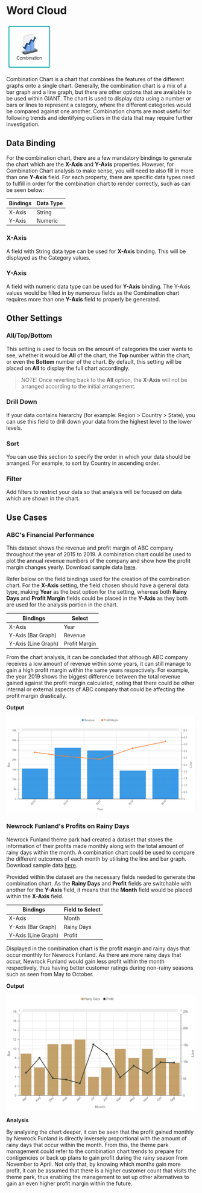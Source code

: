 # Word Cloud

![Combination](./images/combination-chart/combination.PNG)

Combination Chart is a chart that combines the features of the different graphs onto a single chart. Generally, the combination chart is a mix of a bar graph and a line graph, but there are other options that are available to be used within GIANT. The chart is used to display data using a number or bars or lines to represent a category, where the different categories would be compared against one another. Combination charts are most useful for following trends and identifying outliers in the data that may require further investigation.

## Data Binding

For the combination chart, there are a few mandatory bindings to generate the chart which are the **X-Axis** and **Y-Axis** properties. However, for Combination Chart analysis to make sense, you will need to also fill in more than one **Y-Axis** field. For each property, there are specific data types need to fulfill in order for the combination chart to render correctly, such as can be seen below:

|Bindings |Data Type|
|---|---|
|X-Axis|String|
|Y-Axis|Numeric|

### X-Axis

A field with String data type can be used for **X-Axis** binding. This will be displayed as the Category values.

### Y-Axis

A field with numeric data type can be used for **Y-Axis** binding. The Y-Axis values would be filled in by numerous fields as the Combination chart requires more than one **Y-Axis** field to properly be generated.

## Other Settings

### All/Top/Bottom

This setting is used to focus on the amount of categories the user wants to see, whether it would be **All** of the chart, the **Top** number within the chart, or even the **Bottom** number of the chart. By default, this setting will be placed on **All** to display the full chart accordingly.

>*NOTE:* Once reverting back to the **All** option, the **X-Axis** will not be arranged according to the initial arrangement.

### Drill Down

If your data contains hierarchy (for example: Region > Country > State), you can use this field to drill down your data from the highest level to the lower levels.

### Sort

You can use this section to specify the order in which your data should be arranged. For example, to sort by Country in ascending order.

### Filter

Add filters to restrict your data so that analysis will be focused on data which are shown in the chart.

## Use Cases

### ABC's Financial Performance
This dataset shows the revenue and profit margin of ABC company throughout the year of 2015 to 2019. A combination chart could be used to plot the annual revenue numbers of the company and show how the profit margin changes yearly. Download sample data [here](./sample-data/combination-chart/abc-financial-performance.xlsx).

Refer below on the field bindings used for the creation of the combination chart. For the **X-Axis** setting, the field chosen should have a general data type, making **Year** as the best option for the setting, whereas both **Rainy Days** and **Profit Margin** fields could be placed in the **Y-Axis** as they both are used for the analysis portion in the chart.

|Bindings |Select|
|---|---|
|X-Axis|Year|
|Y-Axis (Bar Graph)|Revenue|
|Y-Axis (Line Graph)|Profit Margin|

From the chart analysis, it can be concluded that although ABC company receives a low amount of revenue within some years, it can still manage to gain a high profit margin within the same years respectively. For example, the year 2019 shows the biggest difference between the total revenue gained against the profit margin calculated, noting that there could be other internal or external aspects of ABC company that could be affecting the profit margin drastically.

**Output**

![Financial Performance](./images/combination-chart/output-1.PNG)

### Newrock Funland's Profits on Rainy Days
Newrock Funland theme park had created a dataset that stores the information of their profits made monthly along with the total amount of rainy days within the month. A combination chart could be used to compare the different outcomes of each month by utilising the line and bar graph. Download sample data [here](./sample-data/combination-chart/nf-rainyprofits.csv).

Provided within the dataset are the necessary fields needed to generate the combination chart. As the **Rainy Days** and **Profit** fields are switchable with another for the **Y-Axis** field, it means that the **Month** field would be placed within the **X-Axis** field.

|Bindings |Field to Select|
|---|---|
|X-Axis|Month|
|Y-Axis (Bar Graph)|Rainy Days|
|Y-Axis (Line Graph)|Profit|

Displayed in the combination chart is the profit margin and rainy days that occur monthly for Newrock Funland. As there are more rainy days that occur, Newrock Funland would gain less profit within the month respectively, thus having better customer ratings during non-rainy seasons such as seen from May to October.

**Output**

![Newrock Funland](./images/combination-chart/output-2.PNG)

**Analysis**

By analysing the chart deeper, it can be seen that the profit gained monthly by Newrock Funland is directly inversely proportional with the amount of rainy days that occur within the month. From this, the theme park management could refer to the combination chart trends to prepare for contigencies or back up plans to gain profit during the rainy season from November to April. Not only that, by knowing which months gain more profit, it can be assumed that there is a higher customer count that visits the theme park, thus enabling the management to set up other alternatives to gain an even higher profit margin within the future.